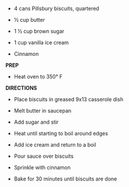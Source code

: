 -   4 cans Pillsbury biscuits, quartered

-   ½ cup butter

-   1 ½ cup brown sugar

-   1 cup vanilla ice cream

-   Cinnamon

**PREP**

-   Heat oven to 350° F

**DIRECTIONS**

-   Place biscuits in greased 9x13 casserole dish

-   Melt butter in saucepan

-   Add sugar and stir

-   Heat until starting to boil around edges

-   Add ice cream and return to a boil

-   Pour sauce over biscuits

-   Sprinkle with cinnamon

-   Bake for 30 minutes until biscuits are done
